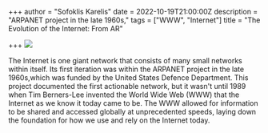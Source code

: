 +++
author = "Sofoklis Karelis"
date = 2022-10-19T21:00:00Z
description = "ARPANET project in the late 1960s,"
tags = ["WWW", "Internet"]
title = "The Evolution of the Internet: From AR"

+++
![](/uploads/internet.jpg)

The Internet is one giant network that consists of many small networks within itself. Its first iteration was within the ARPANET project in the late 1960s,which was funded by the United States Defence Department. This project documented the first actionable network, but it wasn't until 1989 when Tim Berners-Lee invented the World Wide Web (WWW) that the Internet as we know it today came to be. The WWW allowed for information to be shared and accessed globally at unprecedented speeds, laying down the foundation for how we use and rely on the Internet today.